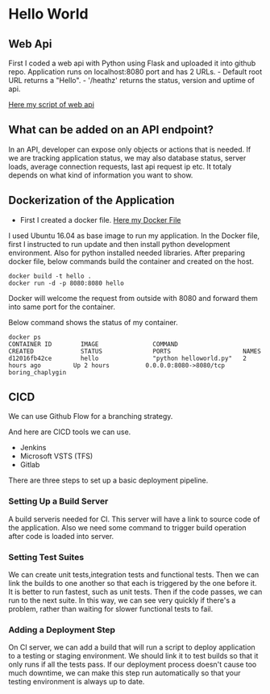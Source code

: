 # Hello World

## Web Api
First I coded a web api with Python using Flask and uploaded it into github repo.
Application runs on localhost:8080 port and has 2 URLs. 
    - Default root URL returns a "Hello".
    - '/heathz' returns the status, version and uptime of api. 

[Here my script of web api](https://github.com/aykseldi/Docker_Study/blob/master/helloworld.py)

## What can be added on an API endpoint?
In an API, developer can expose only objects or actions that is needed. 
If we are tracking application status, we may also database status, server loads, average connection requests, last api request ip etc. 
It totaly depends on what kind of information you want to show.

## Dockerization of the Application
* First I created a docker file. [Here my Docker File](https://github.com/aykseldi/Docker_Study/blob/master/dockerfile)

I used Ubuntu 16.04 as base image to run my application.
In the Docker file, first I instructed to run update and then install python development environment. Also for python installed needed libraries. After preparing docker file, below commands build the container and created on the host. 

```shell
docker build -t hello .
docker run -d -p 8080:8080 hello
```
Docker will welcome the request from outside with 8080 and forward them into same port for the container.

Below command shows the status of my container.

```shell
docker ps
CONTAINER ID        IMAGE               COMMAND                  CREATED             STATUS              PORTS                    NAMES
d12016fb42ce        hello               "python helloworld.py"   2 hours ago         Up 2 hours          0.0.0.0:8080->8080/tcp   boring_chaplygin
```

  ## CICD

  We can use Github Flow for a branching strategy. 

  And here are CICD tools we can use. 
  * Jenkins
  * Microsoft VSTS (TFS)
  * Gitlab

  

There are three steps to set up a basic deployment pipeline. 

### Setting Up a Build Server

A build serveris needed for CI. This server will have a link to source code of the application. Also we need some command to trigger  build operation after code is loaded into server.

### Setting Test Suites

We can create unit tests,integration tests and functional tests. Then we can link the builds to one another so that each is triggered by the one before it. It is better to run fastest, such as unit tests. Then if the code passes, we can run to the next suite. In this way, we can see very quickly if there's a problem, rather than waiting for slower functional tests to fail.

### Adding a Deployment Step

On CI server, we can add a build that will run a script to deploy  application to a testing or staging environment. We should link it to  test builds so that it only runs if all the tests pass. If our deployment process doesn't cause too much downtime, we can make this step run automatically so that your testing environment is always up to date.

